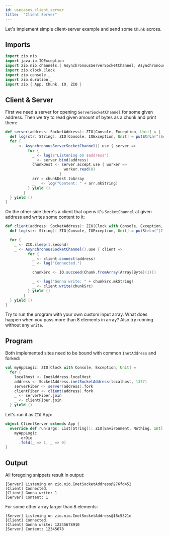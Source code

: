 ```yaml
---
id: usecases_client_server
title:  "Client Server"
---
```


Let's implement simple client-server example and send some `Chunk` across.

## Imports

```scala mdoc:silent
import zio.nio._
import java.io.IOException
import zio.nio.channels.{ AsynchronousServerSocketChannel, AsynchronousSocketChannel }
import zio.clock.Clock
import zio.console._
import zio.duration._
import zio.{ App, Chunk, IO, ZIO }
```

## Client & Server

First we need a server for opening `ServerSocketChannel` for some given address. Then we try to read 
given amount of bytes as a chunk and print them: 

```scala mdoc:silent
def server(address: SocketAddress): ZIO[Console, Exception, Unit] = {
  def log(str: String): ZIO[Console, IOException, Unit] = putStrLn("[Server] " + str)
  for {
    _ <- AsynchronousServerSocketChannel().use { server =>
          for {
            _ <- log(s"Listening on $address")
            _ <- server.bind(address)
            chunkDest <- server.accept.use { worker =>
                          worker.read(8)
                        }
            arr = chunkDest.toArray
            _   <- log("Content: " + arr.mkString)
          } yield ()
        }
  } yield ()
}
```

On the other side there's a client that opens it's `SocketChannel` at given address and writes some content to it:

```scala mdoc:silent
def client(address: SocketAddress): ZIO[Clock with Console, Exception, Unit] = {
  def log(str: String): ZIO[Console, IOException, Unit] = putStrLn("[Client] " + str)

  for {
    _ <- ZIO.sleep(1.second)
    _ <- AsynchronousSocketChannel().use { client =>
          for {
            _ <- client.connect(address)
            _ <- log("Connected.")

            chunkSrc <- IO.succeed(Chunk.fromArray(Array[Byte](1)))

            _ <- log("Gonna write: " + chunkSrc.mkString)
            _ <- client.write(chunkSrc)
          } yield ()
        }
  } yield ()
}
```

Try to run the program with your own custom input array. What does happen when you pass more than 8 elements in array?
Also try running without any `write`.

## Program

Both implemented sites need to be bound with common `InetAddress` and forked:

```scala mdoc:silent
val myAppLogic: ZIO[Clock with Console, Exception, Unit] =
  for {
    localhost <- InetAddress.localHost
    address <- SocketAddress.inetSocketAddress(localhost, 1337)
    serverFiber <- server(address).fork
    clientFiber <- client(address).fork
    _ <- serverFiber.join
    _ <- clientFiber.join
  } yield ()
```

Let's run it as `ZIO` App:

```scala mdoc:silent
object ClientServer extends App {
  override def run(args: List[String]): ZIO[Environment, Nothing, Int] =
    myAppLogic
      .orDie
      .fold(_ => 1, _ => 0)
}
```

## Output

All foregoing snippets result in output:

```
[Server] Listening on zio.nio.InetSocketAddress@276fd452
[Client] Connected.
[Client] Gonna write: 1
[Server] Content: 1
```

For some other array larger than 8 elements:

```
[Server] Listening on zio.nio.InetSocketAddress@18c5321e
[Client] Connected.
[Client] Gonna write: 12345678910
[Server] Content: 12345678
```
